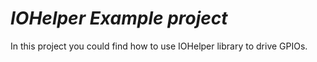 # _IOHelper Example project_

In this project you could find how to use IOHelper library to drive GPIOs.


